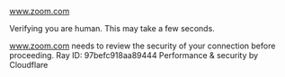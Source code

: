 www.zoom.com

Verifying you are human. This may take a few seconds.

www.zoom.com needs to review the security of your connection before proceeding.
Ray ID: 97befc918aa89444
Performance & security by Cloudflare